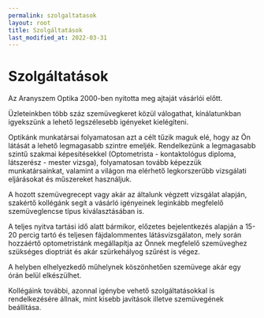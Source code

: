 ```yaml
---
permalink: szolgaltatasok
layout: root
title: Szolgáltatások
last_modified_at: 2022-03-31
---
```


# Szolgáltatások

Az Aranyszem Optika 2000-ben nyitotta meg ajtaját vásárlói előtt.

Üzleteinkben több száz szemüvegkeret közül válogathat, kínálatunkban igyekszünk a lehető legszélesebb igényeket kielégíteni.

Optikánk munkatársai folyamatosan azt a célt tűzik maguk elé, hogy az Ön látását a lehető legmagasabb szintre emeljék. Rendelkezünk a legmagasabb szintű szakmai képesítésekkel (Optometrista - kontaktológus diploma, látszerész - mester vizsga), folyamatosan tovább képezzük munkatársainkat, valamint a világon ma elérhető legkorszerűbb vizsgálati eljárásokat és műszereket használjuk.

A hozott szemüvegrecept vagy akár az általunk végzett vizsgálat alapján, szakértő kollégánk segít a vásárló igényeinek leginkább megfelelő szemüveglencse típus kiválasztásában is.

A teljes nyitva tartási idő alatt bármikor, előzetes bejelentkezés alapján a 15-20 percig tartó és teljesen fájdalommentes látásvizsgálaton, mely során hozzáértő optometristánk megállapítja az Önnek megfelelő szemüveghez szükséges dioptriát és akár szürkehályog szűrést is végez.

A helyben elhelyezkedő műhelynek köszönhetően szemüvege akár egy órán belül elkészülhet.

Kollégáink további, azonnal igénybe vehető szolgáltatásokkal is rendelkezésére állnak, mint kisebb javítások illetve szemüvegének beállítása.
